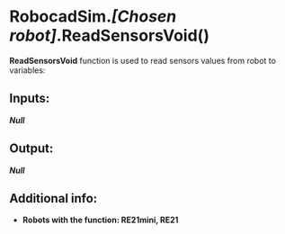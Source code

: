 <h1> RobocadSim.<em>[Chosen robot]</em>.ReadSensorsVoid()  </h1>
  
<strong>ReadSensorsVoid</strong> function is used to read sensors values from robot to variables:  
  
<h2><strong> Inputs: </strong></h2>  
<strong><em>Null</em></strong>
  
<h2><strong> Output: </strong></h2>
<strong><em>Null</em></strong>

<h2><strong> Additional info: </strong></h2>
<ul>
<li><strong>Robots with the function: RE21mini, RE21</strong></li>
</ul>

